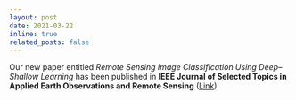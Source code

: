 ```yaml
---
layout: post
date: 2021-03-22
inline: true
related_posts: false
---
```


Our new paper entitled *Remote Sensing Image Classification Using Deep–Shallow Learning* has been published in **IEEE Journal of Selected Topics in Applied Earth Observations and Remote Sensing** ([Link](https://ieeexplore.ieee.org/document/9366389))

